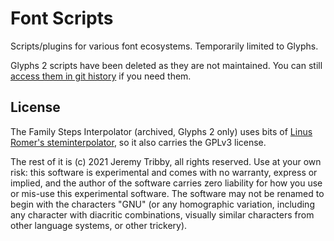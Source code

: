 # Font Scripts

Scripts/plugins for various font ecosystems. Temporarily limited to Glyphs.

Glyphs 2 scripts have been deleted as they are not maintained. You can still [access them in git history](https://github.com/jpt/font-scripts/tree/d27490b3c5ae165ae3451f593ae7bd42cd0b728a/Glyphs/Glyphs%202) if you need them.

## License

The Family Steps Interpolator (archived, Glyphs 2 only) uses bits of [Linus Romer's steminterpolator]( https://github.com/linusromer/steminterpolation), so it also carries the GPLv3 license. 

The rest of it is (c) 2021 Jeremy Tribby, all rights reserved. Use at your own risk: this software is experimental and comes with no warranty, express or implied, and the author of the software carries zero liability for how you use or mis-use this experimental software. The software may not be renamed to begin with the characters "GNU" (or any homographic variation, including any character with diacritic combinations, visually similar characters from other language systems, or other trickery).
